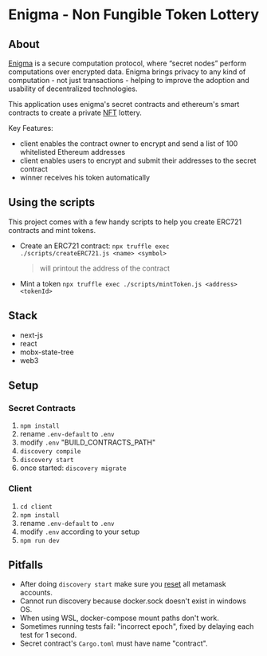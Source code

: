 # Enigma - Non Fungible Token Lottery

## About

[Enigma](https://enigma.co/) is a secure computation protocol, where “secret nodes” perform computations over encrypted data. Enigma brings privacy to any kind of computation - not just transactions - helping to improve the adoption and usability of decentralized technologies.

This application uses enigma's secret contracts and ethereum's smart contracts to create a private [NFT](https://github.com/ethereum/EIPs/blob/master/EIPS/eip-721.md) lottery. 

Key Features:
* client enables the contract owner to encrypt and send a list of 100 whitelisted Ethereum addresses
* client enables users to encrypt and submit their addresses to the secret contract
* winner receives his token automatically

## Using the scripts

This project comes with a few handy scripts to help you create ERC721 contracts and mint tokens.

* Create an ERC721 contract:
  `npx truffle exec ./scripts/createERC721.js <name> <symbol>`
  > will printout the address of the contract

* Mint a token
  `npx truffle exec ./scripts/mintToken.js <address> <tokenId>`

## Stack

* next-js
* react
* mobx-state-tree
* web3

## Setup

### Secret Contracts
1. `npm install`
2. rename `.env-default` to `.env`
3. modify `.env` "BUILD_CONTRACTS_PATH"
4. `discovery compile`
5. `discovery start`
6. once started: `discovery migrate`

### Client
1. `cd client`
2. `npm install`
3. rename `.env-default` to `.env`
4. modify `.env` according to your setup
5. `npm run dev`

## Pitfalls
- After doing `discovery start` make sure you [reset](https://ethereum.stackexchange.com/questions/44311/reset-metamask-nonce) all metamask accounts.
- Cannot run discovery because docker.sock doesn't exist in windows OS.
- When using WSL, docker-compose mount paths don't work.
- Sometimes running tests fail: "incorrect epoch", fixed by delaying each test for 1 second.
- Secret contract's `Cargo.toml` must have name "contract".
